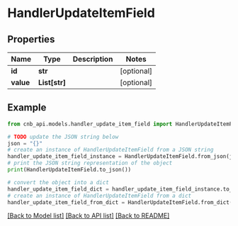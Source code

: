 # HandlerUpdateItemField


## Properties

Name | Type | Description | Notes
------------ | ------------- | ------------- | -------------
**id** | **str** |  | [optional] 
**value** | **List[str]** |  | [optional] 

## Example

```python
from cnb_api.models.handler_update_item_field import HandlerUpdateItemField

# TODO update the JSON string below
json = "{}"
# create an instance of HandlerUpdateItemField from a JSON string
handler_update_item_field_instance = HandlerUpdateItemField.from_json(json)
# print the JSON string representation of the object
print(HandlerUpdateItemField.to_json())

# convert the object into a dict
handler_update_item_field_dict = handler_update_item_field_instance.to_dict()
# create an instance of HandlerUpdateItemField from a dict
handler_update_item_field_from_dict = HandlerUpdateItemField.from_dict(handler_update_item_field_dict)
```
[[Back to Model list]](../README.md#documentation-for-models) [[Back to API list]](../README.md#documentation-for-api-endpoints) [[Back to README]](../README.md)


